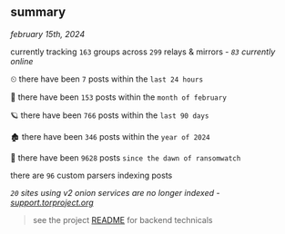 
## summary
_february 15th, 2024_

currently tracking `163` groups across `299` relays & mirrors - _`83` currently online_

⏲ there have been `7` posts within the `last 24 hours`

🦈 there have been `153` posts within the `month of february`

🪐 there have been `766` posts within the `last 90 days`

🏚 there have been `346` posts within the `year of 2024`

🦕 there have been `9628` posts `since the dawn of ransomwatch`

there are `96` custom parsers indexing posts

_`20` sites using v2 onion services are no longer indexed - [support.torproject.org](https://support.torproject.org/onionservices/v2-deprecation/)_

> see the project [README](https://github.com/joshhighet/ransomwatch#ransomwatch--) for backend technicals
